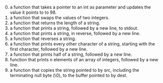 0. a function that takes a pointer to an int as parameter and updates the value it points to to 98.
1.  a function that swaps the values of two integers.
2.  a function that returns the length of a string.
3. a function that prints a string, followed by a new line, to stdout.
4. a function that prints a string, in reverse, followed by a new line.
5.  a function that reverses a string.
6. a function that prints every other character of a string, starting with the first character, followed by a new line.
7. a function that prints half of a string, followed by a new line.
8.  function that prints n elements of an array of integers, followed by a new line.
9.  a function that copies the string pointed to by src, including the terminating null byte (\0), to the buffer pointed to by dest.

